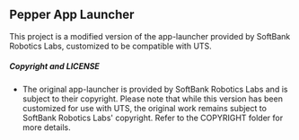 ## Pepper App Launcher
   This project is a modified version of the app-launcher provided by SoftBank Robotics Labs, customized to be compatible with UTS.









   
##### Copyright and LICENSE 
* The original app-launcher is provided by SoftBank Robotics Labs and is subject to their copyright.
Please note that while this version has been customized for use with UTS, the original work remains subject to SoftBank Robotics Labs' copyright. Refer to the COPYRIGHT folder for more details. 
